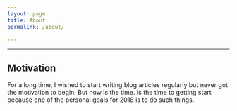 ```yaml
---
layout: page
title: About
permalink: /about/

---
```


---

## Motivation
For a long time, I wished to start writing blog articles regularly but never got the motivation to begin. But now is the time. Is the time to getting start because one of the personal goals for 2018 is to do such things.

















